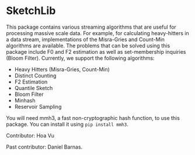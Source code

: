 
# SketchLib

This package contains various streaming algorithms that are useful for processing massive scale data. For example, for calculating heavy-hitters in a data stream, implementations of the Misra-Gries and Count-Min algorithms are available. The problems that can be solved using this package include F0 and F2 estimation as well as set-membership inquiries (Bloom Filter).  Currently, we support the following algorithms:

- Heavy Hitters (Misra-Gries, Count-Min)
- Distinct Counting
- F2 Estimation
- Quantile Sketch
- Bloom Filter
- Minhash
- Reservoir Sampling

You will need mmh3, a fast non-cryptographic hash function, to use this package. You can install it using `pip install mmh3`.

Contributor: Hoa Vu 

Past contributor: Daniel Barnas.

